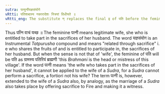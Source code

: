 ```yaml
---
sutra: पत्युर्नोयज्ञसंयोगे
vRtti: पतिशब्दस्य नकारादेशः स्त्रियां विधीयते ॥
vRtti_eng: The substitute न् replaces the final इ of पति before the feminine affix ङीप्, when the word so formed means 'a wife, who takes part in the sacrifices of her husband'.
---
```

Thus पत्नि वाचं यच्छ ॥ The feminine पत्नी means legitimate wife, she who is entitled to take part in the sacrifices of her husband. The word यज्ञसंयोग is an Instrumental _Tatpurusha_ compound and means "related through sacrifice" i. e who shares the fruits of and is entitled to participate in, the sacrifices of her husband. But when the sense is not that of 'wife', the feminine of पति will be पति as ग्रामस्य पतिरियं ब्राह्मणी 'this _Brahmani_ is the head or mistress of this village'. If the word पत्नी means 'the wife who takes part in the sacrifices of her husband', it cannot be applied to the wife of a _Sudra_, for a _Sudra_ cannot perform a sacrifice, a fortiori not his wife? The term पत्नी is, however, extended to the wife of a _Sudra_ also, by analogy, as the marriage of a _Sudra_ also takes place by offering sacrifice to Fire and making it a witness.
